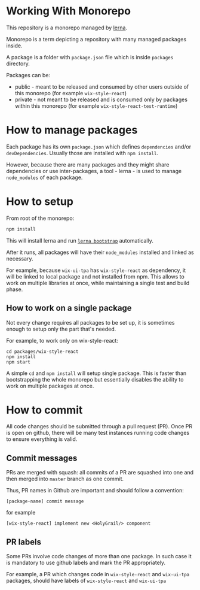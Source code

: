 # Working With Monorepo

This repository is a monorepo managed by [lerna](https://github.com/lerna/lerna).

Monorepo is a term depicting a repository with many managed packages inside.

A package is a folder with `package.json` file which is inside `packages` directory.

Packages can be:

* public - meant to be released and consumed by other users outside of
  this monorepo (for example `wix-style-react`)
* private - not meant to be released and is consumed only by packages
  within this monorepo (for example `wix-style-react-test-runtime`)

# How to manage packages

Each package has its own `package.json` which defines `dependencies`
and/or `devDependencies`. Usually those are installed with `npm install`.

However, because there are many packages and they might share
dependencies or use inter-packages, a tool - lerna - is used to manage
`node_modules` of each package.

# How to setup

From root of the monorepo:

```js
npm install
```

This will install lerna and run [`lerna bootstrap`](https://github.com/lerna/lerna/tree/main/commands/bootstrap) automatically.

After it runs, all packages will have their `node_modules` installed and
linked as necessary.

For example, because `wix-ui-tpa` has `wix-style-react` as dependency,
it will be linked to local package and not installed from npm. This
allows to work on multiple libraries at once, while maintaining a single
test and build phase.

## How to work on a single package

Not every change requires all packages to be set up, it is sometimes
enough to setup only the part that's needed.

For example, to work only on wix-style-react:

```
cd packages/wix-style-react
npm install
npm start
```

A simple `cd` and `npm install` will setup single package. This is
faster than bootstrapping the whole monorepo but essentially disables
the ability to work on multiple packages at once.

# How to commit

All code changes should be submitted through a pull request (PR).
Once PR is open on github, there will be many test instances running
code changes to ensure everything is valid.

## Commit messages

PRs are merged with squash: all commits of a PR are squashed into one
and then merged into `master` branch as one commit.

Thus, PR names in Github are important and should follow a convention:

`[package-name] commit message`

for example

`[wix-style-react] implement new <HolyGrail/> component`

## PR labels

Some PRs involve code changes of more than one package. In such case it
is mandatory to use github labels and mark the PR appropriately.

For example, a PR which changes code in `wix-style-react` and
`wix-ui-tpa` packages, should have labels of `wix-style-react` and
`wix-ui-tpa`
